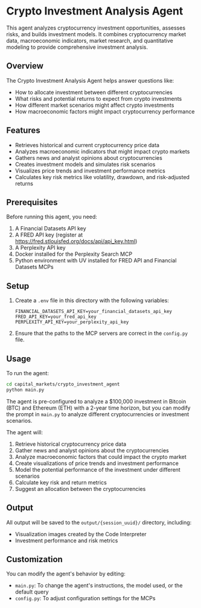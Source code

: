 # Crypto Investment Analysis Agent

This agent analyzes cryptocurrency investment opportunities, assesses risks, and builds investment models. It combines cryptocurrency market data, macroeconomic indicators, market research, and quantitative modeling to provide comprehensive investment analysis.

## Overview

The Crypto Investment Analysis Agent helps answer questions like:
- How to allocate investment between different cryptocurrencies
- What risks and potential returns to expect from crypto investments
- How different market scenarios might affect crypto investments
- How macroeconomic factors might impact cryptocurrency performance

## Features

- Retrieves historical and current cryptocurrency price data
- Analyzes macroeconomic indicators that might impact crypto markets
- Gathers news and analyst opinions about cryptocurrencies
- Creates investment models and simulates risk scenarios
- Visualizes price trends and investment performance metrics
- Calculates key risk metrics like volatility, drawdown, and risk-adjusted returns

## Prerequisites

Before running this agent, you need:

1. A Financial Datasets API key
2. A FRED API key (register at https://fred.stlouisfed.org/docs/api/api_key.html)
3. A Perplexity API key
4. Docker installed for the Perplexity Search MCP
5. Python environment with UV installed for FRED API and Financial Datasets MCPs

## Setup

1. Create a `.env` file in this directory with the following variables:
   ```
   FINANCIAL_DATASETS_API_KEY=your_financial_datasets_api_key
   FRED_API_KEY=your_fred_api_key
   PERPLEXITY_API_KEY=your_perplexity_api_key
   ```

2. Ensure that the paths to the MCP servers are correct in the `config.py` file.

## Usage

To run the agent:

```bash
cd capital_markets/crypto_investment_agent
python main.py
```

The agent is pre-configured to analyze a $100,000 investment in Bitcoin (BTC) and Ethereum (ETH) with a 2-year time horizon, but you can modify the prompt in `main.py` to analyze different cryptocurrencies or investment scenarios.

The agent will:
1. Retrieve historical cryptocurrency price data
2. Gather news and analyst opinions about the cryptocurrencies
3. Analyze macroeconomic factors that could impact the crypto market
4. Create visualizations of price trends and investment performance
5. Model the potential performance of the investment under different scenarios
6. Calculate key risk and return metrics
7. Suggest an allocation between the cryptocurrencies

## Output

All output will be saved to the `output/{session_uuid}/` directory, including:
- Visualization images created by the Code Interpreter
- Investment performance and risk metrics

## Customization

You can modify the agent's behavior by editing:
- `main.py`: To change the agent's instructions, the model used, or the default query
- `config.py`: To adjust configuration settings for the MCPs 
